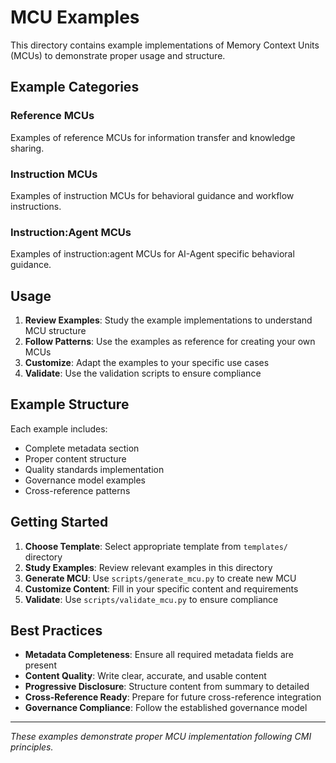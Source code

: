 # MCU Examples

This directory contains example implementations of Memory Context Units (MCUs) to demonstrate proper usage and structure.

## Example Categories

### **Reference MCUs**
Examples of reference MCUs for information transfer and knowledge sharing.

### **Instruction MCUs**
Examples of instruction MCUs for behavioral guidance and workflow instructions.

### **Instruction:Agent MCUs**
Examples of instruction:agent MCUs for AI-Agent specific behavioral guidance.

## Usage

1. **Review Examples**: Study the example implementations to understand MCU structure
2. **Follow Patterns**: Use the examples as reference for creating your own MCUs
3. **Customize**: Adapt the examples to your specific use cases
4. **Validate**: Use the validation scripts to ensure compliance

## Example Structure

Each example includes:
- Complete metadata section
- Proper content structure
- Quality standards implementation
- Governance model examples
- Cross-reference patterns

## Getting Started

1. **Choose Template**: Select appropriate template from `templates/` directory
2. **Study Examples**: Review relevant examples in this directory
3. **Generate MCU**: Use `scripts/generate_mcu.py` to create new MCU
4. **Customize Content**: Fill in your specific content and requirements
5. **Validate**: Use `scripts/validate_mcu.py` to ensure compliance

## Best Practices

- **Metadata Completeness**: Ensure all required metadata fields are present
- **Content Quality**: Write clear, accurate, and usable content
- **Progressive Disclosure**: Structure content from summary to detailed
- **Cross-Reference Ready**: Prepare for future cross-reference integration
- **Governance Compliance**: Follow the established governance model

---

*These examples demonstrate proper MCU implementation following CMI principles.*
